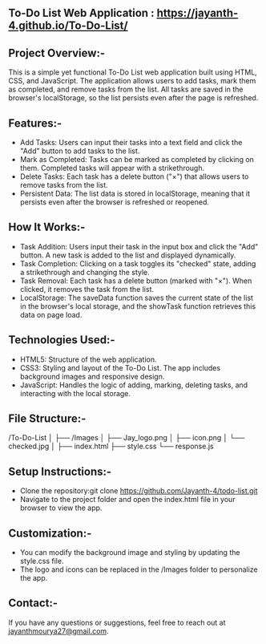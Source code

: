 To-Do List Web Application : https://jayanth-4.github.io/To-Do-List/
--------------------------

Project Overview:-
------------------
This is a simple yet functional To-Do List web application built using HTML, CSS, and JavaScript. The application allows users to add tasks, mark them as completed, and remove tasks from the list. All tasks are saved in the browser's localStorage, so the list persists even after the page is refreshed.

Features:-
-----------
* Add Tasks: Users can input their tasks into a text field and click the "Add" button to add tasks to the list.
* Mark as Completed: Tasks can be marked as completed by clicking on them. Completed tasks will appear with a strikethrough.
* Delete Tasks: Each task has a delete button ("×") that allows users to remove tasks from the list.
* Persistent Data: The list data is stored in localStorage, meaning that it persists even after the browser is refreshed or reopened.

How It Works:-
----------------
* Task Addition: Users input their task in the input box and click the "Add" button. A new task is added to the list and displayed dynamically.
* Task Completion: Clicking on a task toggles its "checked" state, adding a strikethrough and changing the style.
* Task Removal: Each task has a delete button (marked with "×"). When clicked, it removes the task from the list.
* LocalStorage: The saveData function saves the current state of the list in the browser's local storage, and the showTask function retrieves this data on page load.

Technologies Used:-
-------------------
* HTML5: Structure of the web application.
* CSS3: Styling and layout of the To-Do List. The app includes background images and responsive design.
* JavaScript: Handles the logic of adding, marking, deleting tasks, and interacting with the local storage.

File Structure:-
-----------------
/To-Do-List
│
├── /Images
│   ├── Jay_logo.png
│   ├── icon.png
│   └── checked.jpg
│
├── index.html
├── style.css
└── response.js

Setup Instructions:-
---------------------
* Clone the repository:git clone https://github.com/Jayanth-4/todo-list.git
* Navigate to the project folder and open the index.html file in your browser to view the app.

Customization:-
----------------
* You can modify the background image and styling by updating the style.css file.
* The logo and icons can be replaced in the /Images folder to personalize the app.

Contact:-
----------
If you have any questions or suggestions, feel free to reach out at jayanthmourya27@gmail.com.
